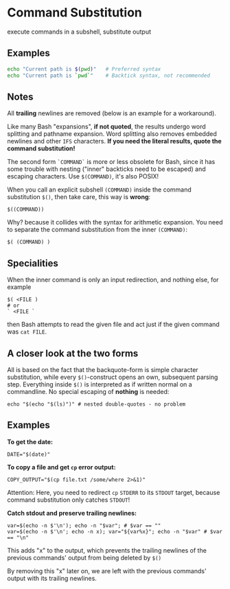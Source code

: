 # Command Substitution
execute commands in a subshell, substitute output

## Examples
``` bash
echo "Current path is $(pwd)"   # Preferred syntax
echo "Current path is `pwd`"    # Backtick syntax, not recommended
```

## Notes
All **trailing** newlines are removed (below is an example for a workaround).

Like many Bash "expansions", **if not quoted**, the results undergo word splitting
and pathname expansion. Word splitting also removes embedded newlines and other `IFS` characters.
**If you need the literal results, quote the command substitution!**

The second form `` `COMMAND` `` is more or less obsolete for Bash, since
it has some trouble with nesting ("inner" backticks need to be escaped)
and escaping characters. Use `$(COMMAND)`, it's also POSIX!

When you call an explicit subshell `(COMMAND)` inside the command
substitution `$()`, then take care, this way is **wrong**:

    $((COMMAND))

Why? because it collides with the syntax for arithmetic expansion. You
need to separate the command substitution from the inner `(COMMAND)`:

    $( (COMMAND) )

## Specialities

When the inner command is only an input redirection, and nothing else,
for example
```
$( <FILE )
# or
` <FILE `
```
then Bash attempts to read the given file and act just if the given
command was `cat FILE`.

## A closer look at the two forms
All is based on the fact that the backquote-form is simple character
substitution, while every `$()`-construct opens an own, subsequent
parsing step. Everything inside `$()` is interpreted as if written
normal on a commandline. No special escaping of **nothing** is needed:

    echo "$(echo "$(ls)")" # nested double-quotes - no problem

## Examples

**To get the date:**

    DATE="$(date)"

**To copy a file and get `cp` error output:**

    COPY_OUTPUT="$(cp file.txt /some/where 2>&1)"

Attention: Here, you need to redirect `cp` `STDERR` to its `STDOUT`
target, because command substitution only catches `STDOUT`!

**Catch stdout and preserve trailing newlines:**

    var=$(echo -n $'\n'); echo -n "$var"; # $var == ""
    var=$(echo -n $'\n'; echo -n x); var="${var%x}"; echo -n "$var" # $var == "\n"

This adds "x" to the output, which prevents the trailing newlines of the
previous commands' output from being deleted by `$()`

By removing this "x" later on, we are left with the previous commands'
output with its trailing newlines.
